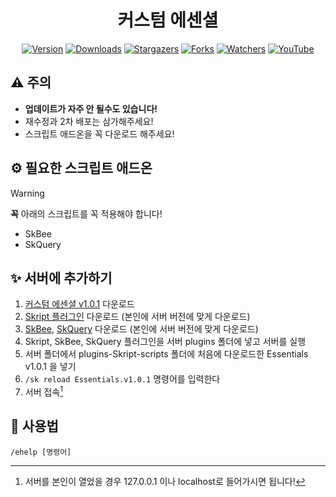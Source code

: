 <div align="center">

# 커스텀 에센셜
[![Version](https://img.shields.io/badge/Version-1.0.1-6047ff?&logo=Webpack&logoColor=ffffff&style=for-the-badge&style=flat-square)](https://github.com/grape82/Skript-Essentials/releases)
[![Downloads](https://img.shields.io/github/downloads/grape82/Skript-Essentials/total?label=Downloads&style=for-the-badge&style=flat-square)](https://github.com/grape82/Skript-Essentials/releases)
[![Stargazers](https://img.shields.io/github/stars/grape82/Skript-Essentials?label=stars&style=for-the-badge&style=flat-square)](https://github.com/grape82/Skript-Essentials/stargazers)
[![Forks](https://img.shields.io/github/forks/grape82/Skript-Essentials?label=forks&style=for-the-badge&style=flat-square)](https://github.com/grape82/Skript-Essentials/releases/forks)
[![Watchers](https://img.shields.io/github/watchers/grape82/Skript-Essentials?label=watchers&style=for-the-badge&style=flat-square)](https://github.com/grape82/Skript-Essentials/watchers)
[![YouTube](https://img.shields.io/badge/YouTube-포도-red.svg?logo=youtube)](https://www.youtube.com/channel/UCRO5ekxPBR5WIsYozR92gUw)

</div>

## ⚠️ 주의
* **업데이트가 자주 안 될수도 있습니다!**
* 재수정과 2차 배포는 삼가해주세요!
* 스크립트 애드온을 꼭 다운로드 해주세요!

## ⚙️ 필요한 스크립트 애드온
> [!WARNING]
> **꼭** 아래의 스크립트를 꼭 적용해야 합니다!

* SkBee
* SkQuery

[^serverjoin]: 서버를 본인이 열었을 경우 127.0.0.1 이나 localhost로 들어가시면 됩니다!

## ✨ 서버에 추가하기
1. [커스텀 에센셜 v1.0.1](https://github.com/grape82/Skript-Essentials/releases/download/v1.0.1/Essentials.v1.0.1.sk) 다운로드
2. [Skript 플러그인](https://skunity.com/downloads) 다운로드 (본인에 서버 버전에 맞게 다운로드)
3. [SkBee](https://github.com/ShaneBeee/SkBee/releases), [SkQuery](https://github.com/SkQuery/SkQuery/releases)  다운로드 (본인에 서버 버전에 맞게 다운로드)
4. Skript, SkBee, SkQuery 플러그인을 서버 plugins 폴더에 넣고 서버를 실행
5. 서버 폴더에서 plugins-Skript-scripts 폴더에 처음에 다운로드한 Essentials v1.0.1 을 넣기
6. `/sk reload Essentials.v1.0.1` 명령어를 입력한다
7. 서버 접속[^serverjoin]

## 💬 사용법
```
/ehelp [명령어]
```

